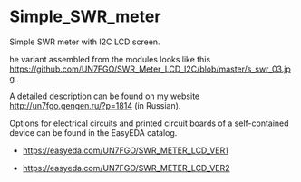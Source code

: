 # Simple_SWR_meter
Simple SWR meter with I2C LCD screen.

he variant assembled from the modules looks like this https://github.com/UN7FGO/SWR_Meter_LCD_I2C/blob/master/s_swr_03.jpg .

A detailed description can be found on my website http://un7fgo.gengen.ru/?p=1814 (in Russian).

Options for electrical circuits and printed circuit boards of a self-contained device can be found in the ЕasyEDA catalog.

- https://easyeda.com/UN7FGO/SWR_METER_LCD_VER1

- https://easyeda.com/UN7FGO/SWR_METER_LCD_VER2
